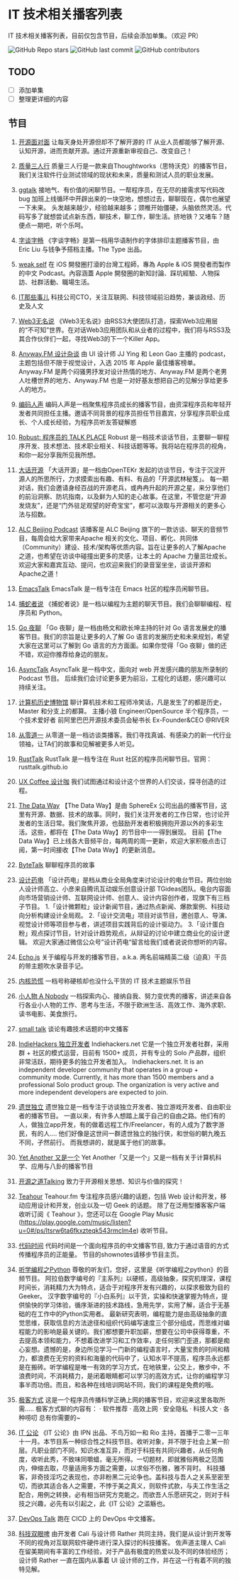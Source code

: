 # IT 技术相关播客列表

IT 技术相关播客列表，目前仅包含节目，后续会添加单集。（欢迎 PR）

![GitHub Repo stars](https://img.shields.io/github/stars/stevending1st/it-technology-podcast?style=for-the-badge)
![GitHub last commit](https://img.shields.io/github/last-commit/stevending1st/it-technology-podcast?style=for-the-badge) 
![GitHub contributors](https://img.shields.io/github/contributors/stevending1st/it-technology-podcast?logoColor=blue&style=for-the-badge)
<!-- ![Bitbucket open issues](https://img.shields.io/bitbucket/issues-raw/stevending1st/it-technology-podcast?logoColor=green&style=for-the-badge) ![Bitbucket open issues](https://img.shields.io/bitbucket/issues/stevending1st/it-technology-podcast?logoColor=yellow&style=for-the-badge)
![Bitbucket open pull requests](https://img.shields.io/bitbucket/pr/stevending1st/it-technology-podcast?logoColor=9cf&style=for-the-badge) -->

## TODO
- [ ] 添加单集
- [ ] 整理更详细的内容

## 节目

1. [开源面对面][1]
让每天身处开源但却不了解开源的 IT 从业人员都能够了解开源、认知开源，进而贡献开源。通过开源重新审视自己、改变自己！
2. [质量三人行][2]
质量三人行是一款来自Thoughtworks（思特沃克）的播客节目，我们关注软件行业测试领域的现状和未来，质量和测试人员的职业发展。
3. [ggtalk][3]
接地气、有价值的闲聊节目。一帮程序员，在无尽的接需求写代码改 bug 加班上线循环中开辟出来的一块空地，想想过去，聊聊现在，偶尔也展望一下未来。 头发越来越少，经验越来越多；颈椎开始僵硬，头脑依然灵活。代码写多了就想尝试点新东西，聊技术，聊工作，聊生活。挤地铁？又堵车？随便点一期吧，听个乐呵。
4. [字谈字畅][4]
《字谈字畅》是第一档用华语制作的字体排印主题播客节目，由 Eric Liu 与钱争予搭档主播。The Type 出品。
5. [weak self][5]
在 iOS 開發圈打滾的台灣工程師，專為 Apple &amp; iOS 開發者而製作的中文 Podcast。內容涵蓋 Apple 開發圈的新知討論、踩坑經驗、人物採訪、社群活動、職場生活。
6. [IT那些事儿][6]
科技公司CTO，关注互联网、科技领域前沿趋势，兼谈政经、历史及人文
7. [Web3无名说][7]
《Web3无名说》由RSS3大使团队打造，探索Web3应用层的“不可知”世界。在对话Web3应用团队和从业者的过程中，我们将与RSS3及其合作伙伴们一起，寻找Web3的下一个Killer App。
8. [Anyway.FM 设计杂谈][8]
由 UI 设计师 JJ Ying 和 Leon Gao 主播的 podcast，主题包括但不限于视觉设计，入选 2015 年 Apple 最佳播客榜单。Anyway.FM 是两个闷骚男抒发对设计热情的地方、Anyway.FM 是两个老男人吐槽世界的地方、Anyway.FM 也是一对好基友想把自己的见解分享给更多人的地方。
9. [编码人声][9]
编码人声是一档聚焦程序员成长的播客节目，由资深程序员和年轻开发者共同担任主播。邀请不同背景的程序员担任节目嘉宾，分享程序员职业成长、个人成长经验，为程序员听友答疑解惑
10. [Robust: 程序员的 TALK PLACE][10]
Robust 是一档技术谈话节目，主要聊一聊程序开发、技术想法、技术职业相关、科技话题等等。我将站在程序员的视角，和你一起分享我所见我所想。
11. [大话开源][11]
「大话开源」是一档由OpenTEKr 发起的访谈节目，专注于沉淀开源人的所思所行，力求摸索出有趣、有料、有品的「开源武林秘笈」。 每一期对话，我们会邀请身经百战的开源老兵，或冉冉升起的开源之星，来分享他们的前沿洞察、防坑指南，以及鲜为人知的走心故事。在这里，不管您是“开源发烧友”，还是“门外驻足观望的好奇宝宝”，都可以汲取与开源相关的更多心法与招数。
12. [ALC Beijing Podcast][12]
该播客是 ALC Beijing 旗下的一款访谈、聊天的音频节目，每周会给大家带来Apache 相关的文化、项目、孵化、共同体（Community）建设、技术/架构等优质内容。旨在让更多的人了解Apache 之道，也希望在访谈中碰撞出更多的灵感，让本土的 Apache 力量茁壮成长。 欢迎大家和嘉宾互动、提问，也欢迎来我们的录音室坐坐，谈谈开源和Apache之道！
13. [EmacsTalk][13]
EmacsTalk 是一档专注在 Emacs 社区的程序员闲聊节目。
14. [捕蛇者说][14]
《捕蛇者说》是一档以编程为主题的聊天节目。我们会聊聊编程、程序员和 Python。
15. [Go 夜聊][15]
「Go 夜聊」是一档由杨文和欧长坤主持的针对 Go 语言发展史的播客节目。我们的宗旨是让更多的人了解 Go 语言的发展历史和未来规划，希望大家在这里可以了解到 Go 语言的方方面面。如果你觉得「Go 夜聊」做的还不错，欢迎你推荐给身边的朋友。
16. [AsyncTalk][16]
AsyncTalk 是一档中文，面向对 web 开发感兴趣的朋友所录制的 Podcast 节目。 后续我们会讨论更多更为前沿，工程化的话题，感兴趣可以持续关注。
17. [计算机历史博物馆][17]
聊计算机技术和工程师冷笑话，凡是发生了的都是历史，Master 和分支上的都算。 主播小狼 Engineer/OpenSource 半个程序员，一个技术爱好者 前阿里巴巴开源技术委员会秘书长 Ex-Founder&CEO @RIVER
18. [从零道一][18]
从零道一是一档访谈类播客。我们寻找真诚、有感染力的新一代行业领袖，让TA们的故事和见解被更多人听见。

19. [RustTalk][19]
RustTalk 是一档专注在 Rust 社区的程序员闲聊节目。官网：rusttalk.github.io
20. [UX Coffee 设计咖][20]
我们试图通过和设计这个世界的人们交谈，探寻创造的过程。
21. [The Data Way][21]
【The Data Way】是由 SphereEx 公司出品的播客节目，这里有开源、数据、技术的故事。同时，我们关注开发者的工作日常，也讨论开发者的生活日常。我们聚焦开源，也鼓励开发者积极拥抱开源以外的多彩生活。这些，都将在【The Data Way】的节目中一一得到展现。 目前【The Data Way】已上线各大音频平台，每两周的周一更新，欢迎大家积极点击订阅，第一时间接收【The Data Way】的更新消息。 
22. [ByteTalk][22]
聊聊程序员的故事
23. [设计药电][23]
「设计药电」是档从商业全局角度来讨论设计的电台节目。两位创始人设计师高立、小彦来自腾讯互动娱乐创意设计部 TGideas团队。电台内容面向市场营销设计师、互联网设计师、创意人、设计内容创作者，现旗下有三档子节目。 1.「设计微颗粒」设计新闻节目，通过热点新闻、爆款案例、科技动向分析构建设计全局观。 2.「设计交流电」项目对谈节目，邀创意人、导演、视觉设计师等项目参与者，讲述项目实践背后的设计驱动力。 3.「设计蛋白粉」观点探讨节目，针对设计趋势观点，从辩证的讨论中建立商业化的设计逻辑。 欢迎大家通过微信公众号”设计药电“留言给我们或者说说你想听的内容。
24. [Echo.js][24]
关于编程与开发的播客节目，a.k.a. 两名前端精英二级（迫真）干员的带主题吹水录音手记。
25. [内核恐慌][25]
一档号称硬核却也没什么干货的 IT 技术主题娱乐节目
26. [小人物 A Nobody][26]
一档探索内心、接纳自我、努力变优秀的播客，讲述来自各行各业小人物的工作、思考与生活，不限于欧洲生活、高效工作、海外求职、读书电影、美食旅行。
27. [small talk][27]
谈论有趣技术话题的中文播客
28. [IndieHackers 独立开发者][28]
Indiehackers.net 它是一个独立开发者社群，采用群 + 社区的模式运营，目前有 1500+ 成员，并有专业的 Solo 产品群，组织非常活跃，期待更多的独立开发者加入。
Indiehackers.net. It is an independent developer community that operates in a group + community mode. Currently, it has more than 1500 members and a professional Solo product group. The organization is very active and more independent developers are expected to join.
29. [遗世独立][29]
遗世独立是一档专注于访谈独立开发者、独立游戏开发者、自由职业者的播客节目。 一直以来，有许多人想踏上属于自己的自由之路。他们有的人，做独立app开发，有的做着远程工作/Freelancer，有的人成为了数字游民，有的人.... 他们好像是这世间一群遗世独立的独行侠，和世俗的朝九晚五不同，孑然前行。 而我想讲的，就是属于他们的故事。
30. [Yet Another 又是一个][30]
Yet Another「又是一个」又是一档有关于计算机科学、应用与八卦的播客节目
31. [开源之道Talking][31]
致力于开源相关思想、知识与价值的探究！
32. [Teahour][32]
Teahour.fm 专注程序员感兴趣的话题，包括 Web 设计和开发，移动应用设计和开发，创业以及一切 Geek 的话题。 除了在泛用型播客客户端收听订阅《 Teahour 》，您还可以在 Google Play Music (https://play.google.com/music/listen?u=0#/ps/Itsrw6ta6fkxzteqk543rmclm4e) 收听节目。
33. [代码时间][33]
代码时间是一个面向程序员的中文播客节目, 致力于通过语音的方式传播程序员的正能量。 节目的shownotes请移步节目主页。
34. [听学编程之Python][34]
尊敬的听友们，您好，这里是《听学编程之python》的音频节目。 阿拉伯数字编号的『主系列』以硬核，高级抽象，探究机理深，课程时间长，消耗精力大为特点，适合于对程序开发有兴趣的，以探求极致为目的Geeker。 汉字数字编号的『小白系列』以干货，实操和快速掌握为特点，提供愉快的学习体验，循序渐进的技术路线，急用先学，实用了解，适合于无基础的在工作中的Python实用者。 最新研究表明，编程能力是由高级抽象的直觉思维，获取信息的方法途径和组织代码编写速度三个部分组成，而思维对编程能力的影响是最关键的。我们都想要升职加薪，想要在公司中获得尊重，不去提高本领和能力，不想着改进学习和工作效率，走任何邪门歪道，那都是痴心妄想。遗憾的是，身边所见学习一门新的编程语言时，大量宝贵的时间和精力，都浪费在无穷的资料和海量的代码中了，认知水平不提高，程序员永远都是在搬砖。听学编程是唯一有效的学习方式，在地铁里，公交上，散步中，不浪费时间，不消耗精力，是闭着眼睛都可以学习的高效方式，让你的编程学习事半而功倍。而且，和各种在线培训网站不同，我们的课程是免费的哦。
35. [极客方式][35]
这是一个程序员传播科学正确上网的播客节目，欢迎来这里各取所需..... 极客方式聊的内容有： · 软件推荐 · 高效上网 · 安全隐私 · 科技人文 · 各种唠叨 总有你需要的~
36. [IT 公论][36]
《IT 公论》由 IPN 出品、不鸟万如一和 Rio 主持，首播于二零一三年十一月。本节目系一种综合性之科技节目。收听对象，并不限于社会上某一阶层。凡职业部门不同，知识水准互异，而对于科技有共同兴趣者，从任何角度，收听此秀，不致味同嚼蜡，毫无所得。一切题材，即就雅俗两极之范围内，伸缩去取，尽量适用多方面之需要，以求俗不伤雅，雅不背时。 科技播客，非奇技淫巧之表现也，亦非粉黑二元论争也。盖科技与吾人之关系至密至切，而欲其适合各人之需要，不悖于美之真义，则软件式款，与夫工作生活之配合，用例之转换，必有相当研究方克能之。而欲吾人乐愿研究之，则对于科技之兴趣，必先有以引起之，此《IT 公论》之滥觞也。
37. [DevOps Talk][37]
跑在 CICD 上的 DevOps 中文播客。
38. [科技双眼啤][38]
由开发者 Cali 与设计师 Rather 共同主持，我们是从设计到开发等不同的视角对互联网软件硬件进行深入探讨的科技播客。 佐声道主理人 Cali 在留美期间有丰富的工作经验，对于产品有极度的热爱以及不同的体验经历； 设计师 Rather 一直在国内从事着 UI 设计师的工作，并在这一行有着不同的独特见解。

[1]: https://www.xiaoyuzhoufm.com/podcast/617ab62d9a75e8810fc37b99, '开源面对面'
[2]: https://www.xiaoyuzhoufm.com/podcast/5f6459be83c34e85dd859c78?s=eyJ1IjoiNWY3MzIxNzhlMGY1ZTcyM2JiODM5Y2Y1In0%3D, '质量三人行'
[3]: https://www.xiaoyuzhoufm.com/podcast/5e280fac418a84a0461faeea?s=eyJ1IjoiNWY3MzIxNzhlMGY1ZTcyM2JiODM5Y2Y1In0%3D, 'ggtalk'
[4]: https://www.xiaoyuzhoufm.com/podcast/5e280faf418a84a0461fc02d?s=eyJ1IjoiNWY3MzIxNzhlMGY1ZTcyM2JiODM5Y2Y1In0%3D, '字谈字畅'
[5]: https://www.xiaoyuzhoufm.com/podcast/5e37a245418a84a046876f1d?s=eyJ1IjoiNWY3MzIxNzhlMGY1ZTcyM2JiODM5Y2Y1In0%3D, 'weak self'
[6]: https://www.xiaoyuzhoufm.com/podcast/5e3e1242418a84a04630ae00?s=eyJ1IjoiNWY3MzIxNzhlMGY1ZTcyM2JiODM5Y2Y1In0%3D, 'IT那些事儿'
[7]: https://www.xiaoyuzhoufm.com/podcast/622d905cadf8ccf5e945231a?s=eyJ1IjoiNWY3MzIxNzhlMGY1ZTcyM2JiODM5Y2Y1In0%3D, 'Web3无名说'
[8]: https://www.xiaoyuzhoufm.com/podcast/5e280faf418a84a0461fba0e?s=eyJ1IjoiNWY3MzIxNzhlMGY1ZTcyM2JiODM5Y2Y1In0%3D, 'Anyway.FM 设计杂谈'
[9]: https://www.xiaoyuzhoufm.com/podcast/6065227b25e33c71c34988ef?s=eyJ1IjoiNWY3MzIxNzhlMGY1ZTcyM2JiODM5Y2Y1In0%3D, '编码人声'
[10]: https://www.xiaoyuzhoufm.com/podcast/5e7c74e5418a84a046a1f26c?s=eyJ1IjoiNWY3MzIxNzhlMGY1ZTcyM2JiODM5Y2Y1In0%3D, 'Robust: 程序员的 TALK PLACE'
[11]: https://www.xiaoyuzhoufm.com/podcast/61a0a44c979a88215f7fecca?s=eyJ1IjoiNWY3MzIxNzhlMGY1ZTcyM2JiODM5Y2Y1In0%3D, '大话开源'
[12]: https://www.xiaoyuzhoufm.com/podcast/5f116a8f6d76607427ca7c47?s=eyJ1IjoiNWY3MzIxNzhlMGY1ZTcyM2JiODM5Y2Y1In0%3D, 'ALC Beijing Podcast'
[13]: https://www.xiaoyuzhoufm.com/podcast/60eabfdd030f8753b9982047?s=eyJ1IjoiNWY3MzIxNzhlMGY1ZTcyM2JiODM5Y2Y1In0%3D, 'EmacsTalk'
[14]: https://www.xiaoyuzhoufm.com/podcast/5e2864f7418a84a04628f2da?s=eyJ1IjoiNWY3MzIxNzhlMGY1ZTcyM2JiODM5Y2Y1In0%3D, '捕蛇者说'
[15]: https://www.xiaoyuzhoufm.com/podcast/5fc99f18dee9c1e16dcf5f39?s=eyJ1IjoiNWY3MzIxNzhlMGY1ZTcyM2JiODM5Y2Y1In0%3D, 'Go 夜聊'
[16]: https://www.xiaoyuzhoufm.com/podcast/61684ce4d8fa23fb00fc4d3a?s=eyJ1IjoiNWY3MzIxNzhlMGY1ZTcyM2JiODM5Y2Y1In0%3D, 'AsyncTalk'
[17]: https://www.xiaoyuzhoufm.com/podcast/61b5f50c039364117719dcaa?s=eyJ1IjoiNWY3MzIxNzhlMGY1ZTcyM2JiODM5Y2Y1In0%3D, '计算机历史博物馆'
[18]: https://www.xiaoyuzhoufm.com/podcast/5e4c38f1418a84a046fc84c3?s=eyJ1IjoiNWY3MzIxNzhlMGY1ZTcyM2JiODM5Y2Y1In0%3D, '从零道一'
[19]: https://www.xiaoyuzhoufm.com/podcast/61d06724ee197a3aac3dab61?s=eyJ1IjoiNWY3MzIxNzhlMGY1ZTcyM2JiODM5Y2Y1In0%3D, 'RustTalk'
[20]: https://www.xiaoyuzhoufm.com/podcast/5e280fab418a84a0461fa480?s=eyJ1IjoiNWY3MzIxNzhlMGY1ZTcyM2JiODM5Y2Y1In0%3D, 'UX Coffee 设计咖'
[21]: https://www.xiaoyuzhoufm.com/podcast/60f562d2b806d9be0ee81d26?s=eyJ1IjoiNWY3MzIxNzhlMGY1ZTcyM2JiODM5Y2Y1In0%3D, 'The Data Way'
[22]: https://www.xiaoyuzhoufm.com/podcast/6177bab6b69226ed16a3ed41?s=eyJ1IjoiNWY3MzIxNzhlMGY1ZTcyM2JiODM5Y2Y1In0%3D, 'ByteTalk'
[23]: https://www.xiaoyuzhoufm.com/podcast/5e4cf282418a84a04614cc5e?s=eyJ1IjoiNWY3MzIxNzhlMGY1ZTcyM2JiODM5Y2Y1In0%3D, '设计药电'
[24]: https://www.xiaoyuzhoufm.com/podcast/5ed33dcc418a84a046f579ec?s=eyJ1IjoiNWY3MzIxNzhlMGY1ZTcyM2JiODM5Y2Y1In0%3D, 'Echo.js'
[25]: https://www.xiaoyuzhoufm.com/podcast/5e284e0c418a84a0462693e4?s=eyJ1IjoiNWY3MzIxNzhlMGY1ZTcyM2JiODM5Y2Y1In0%3D, '内核恐慌'
[26]: https://www.xiaoyuzhoufm.com/podcast/5e509e5a418a84a046b2e565?s=eyJ1IjoiNWY3MzIxNzhlMGY1ZTcyM2JiODM5Y2Y1In0%3D, '小人物 A Nobody'
[27]: https://www.xiaoyuzhoufm.com/podcast/5fd1a62adee9c1e16d57a255?s=eyJ1IjoiNWY3MzIxNzhlMGY1ZTcyM2JiODM5Y2Y1In0%3D, 'small talk'
[28]: https://www.xiaoyuzhoufm.com/podcast/5fad1e6083c34e85dd597e3f?s=eyJ1IjoiNWY3MzIxNzhlMGY1ZTcyM2JiODM5Y2Y1In0%3D, 'IndieHackers 独立开发者'
[29]: https://www.xiaoyuzhoufm.com/podcast/5f44f4b39504bbdb77dfc61d?s=eyJ1IjoiNWY3MzIxNzhlMGY1ZTcyM2JiODM5Y2Y1In0%3D, '遗世独立'
[30]: https://www.xiaoyuzhoufm.com/podcast/5f057bf46d76607427fb8433?s=eyJ1IjoiNWY3MzIxNzhlMGY1ZTcyM2JiODM5Y2Y1In0%3D, 'Yet Another 又是一个'
[31]: https://www.xiaoyuzhoufm.com/podcast/5e7ca7cd418a84a04647882d?s=eyJ1IjoiNWY3MzIxNzhlMGY1ZTcyM2JiODM5Y2Y1In0%3D, '开源之道Talking'
[32]: https://www.xiaoyuzhoufm.com/podcast/5e2aadfe418a84a04654059e?s=eyJ1IjoiNWY3MzIxNzhlMGY1ZTcyM2JiODM5Y2Y1In0%3D, 'Teahour'
[33]: https://www.xiaoyuzhoufm.com/podcast/5e2831ee418a84a046231d0d?s=eyJ1IjoiNWY3MzIxNzhlMGY1ZTcyM2JiODM5Y2Y1In0%3D, '代码时间'
[34]: https://www.xiaoyuzhoufm.com/podcast/5e61295c418a84a046453da3?s=eyJ1IjoiNWY3MzIxNzhlMGY1ZTcyM2JiODM5Y2Y1In0%3D, '听学编程之Python'
[35]: https://www.xiaoyuzhoufm.com/podcast/5e40feac418a84a04674c8d3?s=eyJ1IjoiNWY3MzIxNzhlMGY1ZTcyM2JiODM5Y2Y1In0%3D, '极客方式'
[36]: https://www.xiaoyuzhoufm.com/podcast/5e2831f1418a84a04623387d?s=eyJ1IjoiNWY3MzIxNzhlMGY1ZTcyM2JiODM5Y2Y1In0%3D, 'IT 公论'
[37]: https://github.com/opensource-f2f/devops-talk, 'DevOps Talk'
[38]: https://xiaoyuzhoufm.com/podcast/6301f1f98063c4980da9806a, '科技双眼啤'
